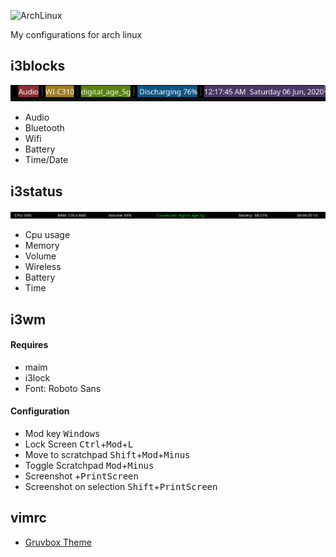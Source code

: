 ![ArchLinux](https://upload.wikimedia.org/wikipedia/commons/thumb/7/74/Arch_Linux_logo.svg/375px-Arch_Linux_logo.svg.png)

My configurations for arch linux

## i3blocks
![i3blocks](https://github.com/kgrewal2/ArchConfigurations/blob/master/1591427861.png)
- Audio
- Bluetooth
- Wifi
- Battery
- Time/Date

## i3status
![i3status](https://github.com/kgrewal2/ArchConfigurations/blob/master/1591431255.png)
- Cpu usage
- Memory
- Volume
- Wireless
- Battery
- Time

## i3wm
#### Requires
- maim
- i3lock
- Font: Roboto Sans

#### Configuration
- Mod key <kbd>Windows</kbd>
- Lock Screen <kbd>Ctrl</kbd>+<kbd>Mod</kbd>+<kbd>L</kbd>
- Move to scratchpad <kbd>Shift</kbd>+<kbd>Mod</kbd>+<kbd>Minus</kbd>
- Toggle Scratchpad <kbd>Mod</kbd>+<kbd>Minus</kbd>
- Screenshot +<kbd>PrintScreen</kbd>
- Screenshot on selection <kbd>Shift</kbd>+<kbd>PrintScreen</kbd>

## vimrc
- [Gruvbox Theme](https://github.com/morhetz/gruvbox/tree/master/colors)
